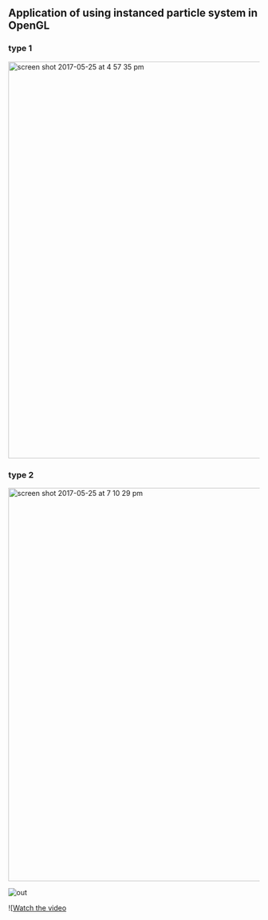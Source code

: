## Application of using instanced particle system in OpenGL



### type 1 
<img width="795" alt="screen shot 2017-05-25 at 4 57 35 pm" src="https://cloud.githubusercontent.com/assets/16565587/26478410/e65f83ae-4180-11e7-9ad4-26cafd1ea89e.png">

### type 2 
<img width="788" alt="screen shot 2017-05-25 at 7 10 29 pm" src="https://cloud.githubusercontent.com/assets/16565587/26478425/0718dfa0-4181-11e7-9fdd-4e38874bcef3.png">


![out](https://cloud.githubusercontent.com/assets/16565587/26478434/1a75935e-4181-11e7-9ad6-75358c930163.gif)

![[Watch the video](http://dai.ly/x5nv71s)

